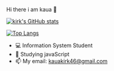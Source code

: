  Hi there i am kaua 👋
 
[![kirk's GitHub stats](https://github-readme-stats.vercel.app/api?username=kauakirk)](https://github.com/anuraghazra/github-readme-stats)


[![Top Langs](https://github-readme-stats.vercel.app/api/top-langs/?username=kauakirk)](https://github.com/anuraghazra/github-readme-stats)

- 💻 Information System Student
- 🌱 Studying javaScript
- 📫 My email: kauakirk46@gmail.com


